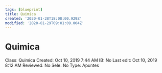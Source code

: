 ```yaml
---
tags: [blueprint]
title: Quimica
created: '2020-01-28T18:08:00.929Z'
modified: '2020-01-29T09:01:09.004Z'
---
```


# Quimica

Class: Quimica
Created: Oct 10, 2019 7:44 AM
IB: No
Last edit: Oct 10, 2019 8:12 AM
Reviewed: No
Sele: No
Type: Apuntes
